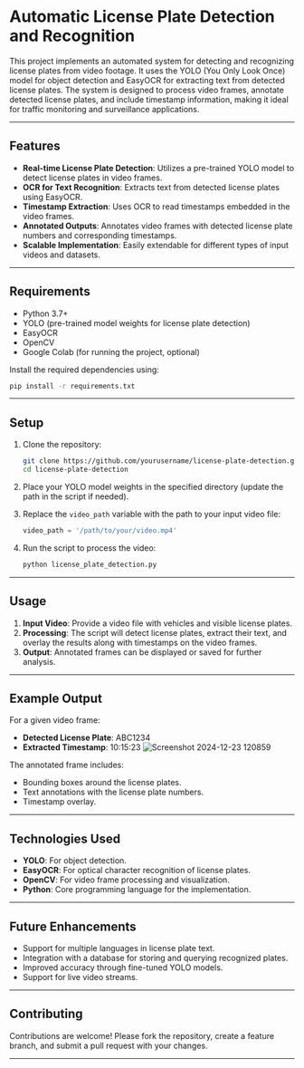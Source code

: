 # Automatic License Plate Detection and Recognition

This project implements an automated system for detecting and recognizing license plates from video footage. It uses the YOLO (You Only Look Once) model for object detection and EasyOCR for extracting text from detected license plates. The system is designed to process video frames, annotate detected license plates, and include timestamp information, making it ideal for traffic monitoring and surveillance applications.

---

## Features

- **Real-time License Plate Detection**: Utilizes a pre-trained YOLO model to detect license plates in video frames.
- **OCR for Text Recognition**: Extracts text from detected license plates using EasyOCR.
- **Timestamp Extraction**: Uses OCR to read timestamps embedded in the video frames.
- **Annotated Outputs**: Annotates video frames with detected license plate numbers and corresponding timestamps.
- **Scalable Implementation**: Easily extendable for different types of input videos and datasets.

---

## Requirements

- Python 3.7+
- YOLO (pre-trained model weights for license plate detection)
- EasyOCR
- OpenCV
- Google Colab (for running the project, optional)

Install the required dependencies using:
```bash
pip install -r requirements.txt
```

---

## Setup

1. Clone the repository:
   ```bash
   git clone https://github.com/yourusername/license-plate-detection.git
   cd license-plate-detection
   ```

2. Place your YOLO model weights in the specified directory (update the path in the script if needed).

3. Replace the `video_path` variable with the path to your input video file:
   ```python
   video_path = '/path/to/your/video.mp4'
   ```

4. Run the script to process the video:
   ```bash
   python license_plate_detection.py
   ```

---

## Usage

1. **Input Video**: Provide a video file with vehicles and visible license plates.
2. **Processing**: The script will detect license plates, extract their text, and overlay the results along with timestamps on the video frames.
3. **Output**: Annotated frames can be displayed or saved for further analysis.

---

## Example Output

For a given video frame:
- **Detected License Plate**: ABC1234
- **Extracted Timestamp**: 10:15:23
![Screenshot 2024-12-23 120859](https://github.com/user-attachments/assets/0870ad52-5f4e-45d8-9029-0e7f5b0c99ee)

The annotated frame includes:
- Bounding boxes around the license plates.
- Text annotations with the license plate numbers.
- Timestamp overlay.

---

## Technologies Used

- **YOLO**: For object detection.
- **EasyOCR**: For optical character recognition of license plates.
- **OpenCV**: For video frame processing and visualization.
- **Python**: Core programming language for the implementation.

---

## Future Enhancements

- Support for multiple languages in license plate text.
- Integration with a database for storing and querying recognized plates.
- Improved accuracy through fine-tuned YOLO models.
- Support for live video streams.

---

## Contributing

Contributions are welcome! Please fork the repository, create a feature branch, and submit a pull request with your changes.

---
